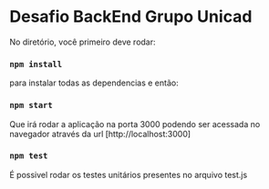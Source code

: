 # Desafio BackEnd Grupo Unicad

No diretório, você primeiro deve rodar:

### `npm install`

para instalar todas as dependencias e então:

### `npm start`

Que irá rodar a aplicação na porta 3000
podendo ser acessada no navegador através da url [http://localhost:3000]

### `npm test`

É possivel rodar os testes unitários presentes no arquivo test.js 

